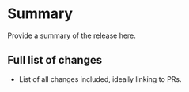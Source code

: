 # Summary

Provide a summary of the release here.

## Full list of changes
- List of all changes included, ideally linking to PRs.
